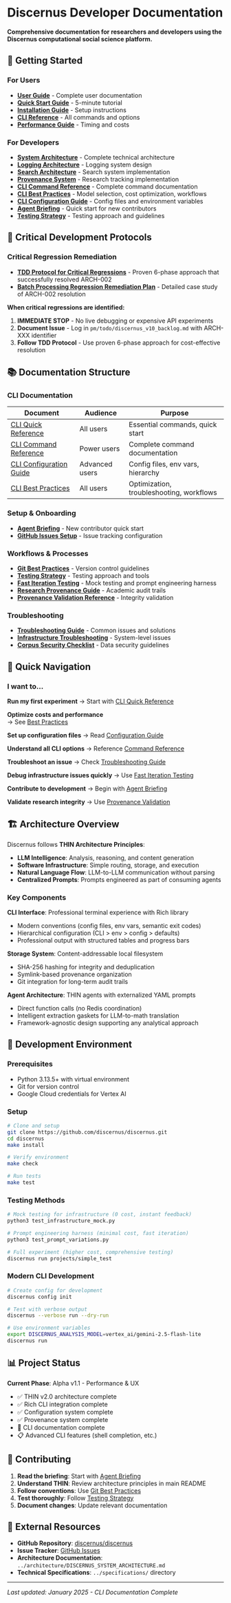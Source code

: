 # Discernus Developer Documentation

**Comprehensive documentation for researchers and developers using the Discernus computational social science platform.**

## 🚀 Getting Started

### For Users
- **[User Guide](../user/README.md)** - Complete user documentation
- **[Quick Start Guide](../user/QUICK_START_GUIDE.md)** - 5-minute tutorial
- **[Installation Guide](../user/INSTALLATION_GUIDE.md)** - Setup instructions
- **[CLI Reference](../user/CLI_REFERENCE.md)** - All commands and options
- **[Performance Guide](../user/PERFORMANCE_GUIDE.md)** - Timing and costs

### For Developers
- **[System Architecture](architecture/DISCERNUS_SYSTEM_ARCHITECTURE.md)** - Complete technical architecture
- **[Logging Architecture](architecture/DUAL_TRACK_LOGGING_ARCHITECTURE.md)** - Logging system design
- **[Search Architecture](architecture/typesense_bm25_pipeline_documentation.md)** - Search system implementation
- **[Provenance System](architecture/PROVENANCE_SYSTEM.md)** - Research tracking implementation
- **[CLI Command Reference](CLI_COMMAND_REFERENCE.md)** - Complete command documentation
- **[CLI Best Practices](CLI_BEST_PRACTICES.md)** - Model selection, cost optimization, workflows
- **[CLI Configuration Guide](CLI_CONFIGURATION_GUIDE.md)** - Config files and environment variables
- **[Agent Briefing](setup/AGENT_BRIEFING.md)** - Quick start for new contributors
- **[Testing Strategy](workflows/TESTING_STRATEGY.md)** - Testing approach and guidelines

## 🚨 Critical Development Protocols

### Critical Regression Remediation
- **[TDD Protocol for Critical Regressions](TDD_CRITICAL_REGRESSION_PROTOCOL.md)** - Proven 6-phase approach that successfully resolved ARCH-002
- **[Batch Processing Regression Remediation Plan](BATCH_PROCESSING_REGRESSION_REMEDIATION_PLAN.md)** - Detailed case study of ARCH-002 resolution

**When critical regressions are identified:**
1. **IMMEDIATE STOP** - No live debugging or expensive API experiments
2. **Document Issue** - Log in `pm/todo/discernus_v10_backlog.md` with ARCH-XXX identifier
3. **Follow TDD Protocol** - Use proven 6-phase approach for cost-effective resolution

## 📚 Documentation Structure

### CLI Documentation
| Document | Audience | Purpose |
|----------|----------|---------|
| [CLI Quick Reference](CLI_QUICK_REFERENCE.md) | All users | Essential commands, quick start |
| [CLI Command Reference](CLI_COMMAND_REFERENCE.md) | Power users | Complete command documentation |
| [CLI Configuration Guide](CLI_CONFIGURATION_GUIDE.md) | Advanced users | Config files, env vars, hierarchy |
| [CLI Best Practices](CLI_BEST_PRACTICES.md) | All users | Optimization, troubleshooting, workflows |

### Setup & Onboarding
- **[Agent Briefing](setup/AGENT_BRIEFING.md)** - New contributor quick start
- **[GitHub Issues Setup](setup/GITHUB_ISSUES_SETUP.md)** - Issue tracking configuration

### Workflows & Processes
- **[Git Best Practices](workflows/GIT_BEST_PRACTICES.md)** - Version control guidelines
- **[Testing Strategy](workflows/TESTING_STRATEGY.md)** - Testing approach and tools
- **[Fast Iteration Testing](testing/FAST_ITERATION_TESTING_METHODS.md)** - Mock testing and prompt engineering harness
- **[Research Provenance Guide](workflows/RESEARCH_PROVENANCE_GUIDE.md)** - Academic audit trails
- **[Provenance Validation Reference](workflows/PROVENANCE_VALIDATION_REFERENCE.md)** - Integrity validation

### Troubleshooting
- **[Troubleshooting Guide](troubleshooting/TROUBLESHOOTING_GUIDE.md)** - Common issues and solutions
- **[Infrastructure Troubleshooting](troubleshooting/INFRASTRUCTURE_TROUBLESHOOTING.md)** - System-level issues
- **[Corpus Security Checklist](troubleshooting/CORPUS_SECURITY_CHECKLIST.md)** - Data security guidelines

## 🎯 Quick Navigation

### I want to...

**Run my first experiment**
→ Start with [CLI Quick Reference](CLI_QUICK_REFERENCE.md)

**Optimize costs and performance**  
→ See [Best Practices](CLI_BEST_PRACTICES.md)

**Set up configuration files**
→ Read [Configuration Guide](CLI_CONFIGURATION_GUIDE.md)

**Understand all CLI options**
→ Reference [Command Reference](CLI_COMMAND_REFERENCE.md)

**Troubleshoot an issue**
→ Check [Troubleshooting Guide](troubleshooting/TROUBLESHOOTING_GUIDE.md)

**Debug infrastructure issues quickly**
→ Use [Fast Iteration Testing](testing/FAST_ITERATION_TESTING_METHODS.md)

**Contribute to development**
→ Begin with [Agent Briefing](setup/AGENT_BRIEFING.md)

**Validate research integrity**
→ Use [Provenance Validation](workflows/PROVENANCE_VALIDATION_REFERENCE.md)

## 🏗️ Architecture Overview

Discernus follows **THIN Architecture Principles**:

- **LLM Intelligence**: Analysis, reasoning, and content generation
- **Software Infrastructure**: Simple routing, storage, and execution
- **Natural Language Flow**: LLM-to-LLM communication without parsing
- **Centralized Prompts**: Prompts engineered as part of consuming agents

### Key Components

**CLI Interface**: Professional terminal experience with Rich library
- Modern conventions (config files, env vars, semantic exit codes)
- Hierarchical configuration (CLI > env > config > defaults)
- Professional output with structured tables and progress bars

**Storage System**: Content-addressable local filesystem
- SHA-256 hashing for integrity and deduplication
- Symlink-based provenance organization
- Git integration for long-term audit trails

**Agent Architecture**: THIN agents with externalized YAML prompts
- Direct function calls (no Redis coordination)
- Intelligent extraction gaskets for LLM-to-math translation
- Framework-agnostic design supporting any analytical approach

## 🔧 Development Environment

### Prerequisites
- Python 3.13.5+ with virtual environment
- Git for version control
- Google Cloud credentials for Vertex AI

### Setup
```bash
# Clone and setup
git clone https://github.com/discernus/discernus.git
cd discernus
make install

# Verify environment
make check

# Run tests
make test
```

### Testing Methods
```bash
# Mock testing for infrastructure (0 cost, instant feedback)
python3 test_infrastructure_mock.py

# Prompt engineering harness (minimal cost, fast iteration)
python3 test_prompt_variations.py

# Full experiment (higher cost, comprehensive testing)
discernus run projects/simple_test
```

### Modern CLI Development
```bash
# Create config for development
discernus config init

# Test with verbose output
discernus --verbose run --dry-run

# Use environment variables
export DISCERNUS_ANALYSIS_MODEL=vertex_ai/gemini-2.5-flash-lite
discernus run
```

## 📊 Project Status

**Current Phase**: Alpha v1.1 - Performance & UX
- ✅ THIN v2.0 architecture complete
- ✅ Rich CLI integration complete  
- ✅ Configuration system complete
- ✅ Provenance system complete
- 🔄 CLI documentation complete
- 📋 Advanced CLI features (shell completion, etc.)

## 🤝 Contributing

1. **Read the briefing**: Start with [Agent Briefing](setup/AGENT_BRIEFING.md)
2. **Understand THIN**: Review architecture principles in main README
3. **Follow conventions**: Use [Git Best Practices](workflows/GIT_BEST_PRACTICES.md)
4. **Test thoroughly**: Follow [Testing Strategy](workflows/TESTING_STRATEGY.md)
5. **Document changes**: Update relevant documentation

## 🔗 External Resources

- **GitHub Repository**: [discernus/discernus](https://github.com/discernus/discernus)
- **Issue Tracker**: [GitHub Issues](https://github.com/discernus/discernus/issues)
- **Architecture Documentation**: `../architecture/DISCERNUS_SYSTEM_ARCHITECTURE.md`
- **Technical Specifications**: `../specifications/` directory

---

*Last updated: January 2025 - CLI Documentation Complete*